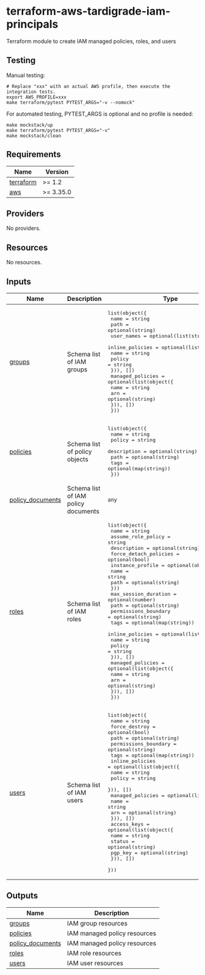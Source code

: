 # terraform-aws-tardigrade-iam-principals

Terraform module to create IAM managed policies, roles, and users

## Testing

Manual testing:

```
# Replace "xxx" with an actual AWS profile, then execute the integration tests.
export AWS_PROFILE=xxx 
make terraform/pytest PYTEST_ARGS="-v --nomock"
```

For automated testing, PYTEST_ARGS is optional and no profile is needed:

```
make mockstack/up
make terraform/pytest PYTEST_ARGS="-v"
make mockstack/clean
```

<!-- BEGIN TFDOCS -->
## Requirements

| Name | Version |
|------|---------|
| <a name="requirement_terraform"></a> [terraform](#requirement\_terraform) | >= 1.2 |
| <a name="requirement_aws"></a> [aws](#requirement\_aws) | >= 3.35.0 |

## Providers

No providers.

## Resources

No resources.

## Inputs

| Name | Description | Type | Default | Required |
|------|-------------|------|---------|:--------:|
| <a name="input_groups"></a> [groups](#input\_groups) | Schema list of IAM groups | <pre>list(object({<br/>    name       = string<br/>    path       = optional(string)<br/>    user_names = optional(list(string), [])<br/>    inline_policies = optional(list(object({<br/>      name   = string<br/>      policy = string<br/>    })), [])<br/>    managed_policies = optional(list(object({<br/>      name = string<br/>      arn  = optional(string)<br/>    })), [])<br/>  }))</pre> | `[]` | no |
| <a name="input_policies"></a> [policies](#input\_policies) | Schema list of policy objects | <pre>list(object({<br/>    name        = string<br/>    policy      = string<br/>    description = optional(string)<br/>    path        = optional(string)<br/>    tags        = optional(map(string))<br/>  }))</pre> | `[]` | no |
| <a name="input_policy_documents"></a> [policy\_documents](#input\_policy\_documents) | Schema list of IAM policy documents | `any` | `[]` | no |
| <a name="input_roles"></a> [roles](#input\_roles) | Schema list of IAM roles | <pre>list(object({<br/>    name                  = string<br/>    assume_role_policy    = string<br/>    description           = optional(string)<br/>    force_detach_policies = optional(bool)<br/>    instance_profile = optional(object({<br/>      name = string<br/>      path = optional(string)<br/>    }))<br/>    max_session_duration = optional(number)<br/>    path                 = optional(string)<br/>    permissions_boundary = optional(string)<br/>    tags                 = optional(map(string))<br/>    inline_policies = optional(list(object({<br/>      name   = string<br/>      policy = string<br/>    })), [])<br/>    managed_policies = optional(list(object({<br/>      name = string<br/>      arn  = optional(string)<br/>    })), [])<br/>  }))</pre> | `[]` | no |
| <a name="input_users"></a> [users](#input\_users) | Schema list of IAM users | <pre>list(object({<br/>    name                 = string<br/>    force_destroy        = optional(bool)<br/>    path                 = optional(string)<br/>    permissions_boundary = optional(string)<br/>    tags                 = optional(map(string))<br/>    inline_policies = optional(list(object({<br/>      name   = string<br/>      policy = string<br/>    })), [])<br/>    managed_policies = optional(list(object({<br/>      name = string<br/>      arn  = optional(string)<br/>    })), [])<br/>    access_keys = optional(list(object({<br/>      name    = string<br/>      status  = optional(string)<br/>      pgp_key = optional(string)<br/>    })), [])<br/>  }))</pre> | `[]` | no |

## Outputs

| Name | Description |
|------|-------------|
| <a name="output_groups"></a> [groups](#output\_groups) | IAM group resources |
| <a name="output_policies"></a> [policies](#output\_policies) | IAM managed policy resources |
| <a name="output_policy_documents"></a> [policy\_documents](#output\_policy\_documents) | IAM managed policy resources |
| <a name="output_roles"></a> [roles](#output\_roles) | IAM role resources |
| <a name="output_users"></a> [users](#output\_users) | IAM user resources |

<!-- END TFDOCS -->
